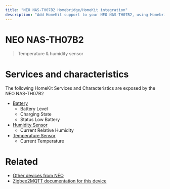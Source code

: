 ```yaml
---
title: "NEO NAS-TH07B2 Homebridge/HomeKit integration"
description: "Add HomeKit support to your NEO NAS-TH07B2, using Homebridge, Zigbee2MQTT and homebridge-z2m."
---
```

<!---
This file has been GENERATED using src/docgen/docgen.ts
DO NOT EDIT THIS FILE MANUALLY!
-->
# NEO NAS-TH07B2
> Temperature & humidity sensor


# Services and characteristics
The following HomeKit Services and Characteristics are exposed by
the NEO NAS-TH07B2

* [Battery](../../battery.md)
  * Battery Level
  * Charging State
  * Status Low Battery
* [Humidity Sensor](../../sensors.md)
  * Current Relative Humidity
* [Temperature Sensor](../../sensors.md)
  * Current Temperature


# Related
* [Other devices from NEO](../index.md#neo)
* [Zigbee2MQTT documentation for this device](https://www.zigbee2mqtt.io/devices/NAS-TH07B2.html)